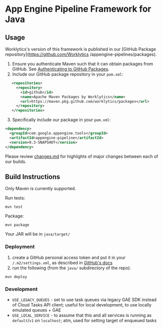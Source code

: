 # App Engine Pipeline Framework for Java

## Usage

Worklytics's version of this framework is published in our [GitHub Package repository](https://github.com/Worklytics
/appengine-pipelines/packages).
 
  1. Ensure you authenticate Maven such that it can obtain packages from GitHub. See [Authenticating to GitHub
   Packages](https://help.github.com/en/github/managing-packages-with-github-packages/configuring-apache-maven-for-use-with-github-packages#authenticating-to-github-packages).
  2. Include our GitHub package repository in your `pom.xml`:
```xml
   <repositories>
     <repository>
       <id>github</id>
       <name>Apache Maven Packages by Worklytics</name>
       <url>https://maven.pkg.github.com/worklytics/packages</url>
     </repository>
   </repositories>
```
  3. Specifically include our package in your `pom.xml`:
```xml
<dependency>
  <groupId>com.google.appengine.tools</groupId>
  <artifactId>appengine-pipeline</artifactId>
  <version>0.3-SNAPSHOT</version>
</dependency>
```

Please review [changes.md](changes.md) for highlights of major changes between each of our builds.

## Build Instructions

Only Maven is currently supported.

Run tests:
```shell script
mvn test
``` 

Package:
```shell script
mvn package
```

Your JAR will be in `java/target/`

### Deployment

 1. create a GitHub personal access token and put it in your `/.m2/settings.xml`, as described in [GitHub's docs](https://help.github.com/en/github/managing-packages-with-github-package-registry/configuring-apache-maven-for-use-with-github-package-registry)
 2. run the following (from the `java/` subdirectory of the repo):
 ```shell script
mvn deploy
```

### Development

  - `USE_LEGACY_QUEUES` - set to use task queues via legacy GAE SDK instead of Cloud Tasks API client; useful for local development, to use locally emulated queues + GAE
  - `USE_LOCAL_SERVICE` - to assume that this and all services is running as `default`/`v1` on `localhost`; atm, used for setting target of enqueued tasks